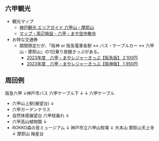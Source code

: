 
## 六甲観光

- 観光マップ
    - [神戸観光 エリアガイド 六甲山・摩耶山](https://www.feel-kobe.jp/area-guide/rokko-maya/)
    - [マップ・周辺施設 - 六甲・まや空中散歩](https://koberope.jp/maya/map)
- お特な交通券
    - 期間限定だが、「阪神 or 阪急電車各駅 ↔ バス・ケーブルカー ↔ 六甲山・摩耶山」の1日乗り放題きっぷがある。
        - [2023年度　六甲・まやレジャーきっぷ【阪急版】 2,100円](https://www.hankyu.co.jp/ticket/otoku/19/)
        - [2023年度　六甲・まやレジャーきっぷ【阪神版】 1,950円](https://rail.hanshin.co.jp/ticket/otoku/?mode=detail&seq=8&area=rokkosan)

## 周回例


阪急六甲
↓神戸市バス
六甲ケーブル下
↓
↓ 六甲ケーブル
- 六甲山上駅(展望台)
↓
- 六甲ガーデンテラス
- 自然体感展望台 六甲枝垂れ
↓
- 六甲高山植物園
↓
- ROKKO森の音ミュージアム
↓
神戸市立六甲山牧場
↓
大本山 摩耶山天上寺
↓
摩耶山 掬星台

#